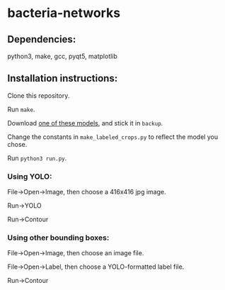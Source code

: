 # bacteria-networks

## Dependencies:

python3, make, gcc, pyqt5, matplotlib 

## Installation instructions:

Clone this repository.

Run `make`.

Download [one of these models](https://drive.google.com/drive/folders/1oHpzVVqVL67unqOnrObX49XkeUii3Jg4?usp=sharing), and stick it in `backup`.

Change the constants in `make_labeled_crops.py` to reflect the model you chose.

Run `python3 run.py`.

### Using YOLO:

File->Open->Image, then choose a 416x416 jpg image.

Run->YOLO

Run->Contour

### Using other bounding boxes:

File->Open->Image, then choose an image file.

File->Open->Label, then choose a YOLO-formatted label file.

Run->Contour
